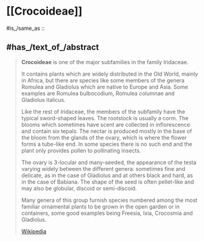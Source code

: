 
# [[Crocoideae]] 

#is_/same_as :: 
## #has_/text_of_/abstract 

> **Crocoideae** is one of the major subfamilies in the family Iridaceae.
>
> It contains plants which are widely distributed in the Old World, mainly in Africa, but there are species like some members of the genera Romulea and Gladiolus which are native to Europe and Asia. Some examples are Romulea bulbocodium, Romulea columnae and Gladiolus italicus.
>
> Like the rest of Iridaceae, the members of the subfamily have the typical sword-shaped leaves. The rootstock is usually a corm. The blooms which sometimes have scent are collected in inflorescence and contain six tepals. The nectar is produced mostly in the base of the bloom from the glands of the ovary, which is where the flower forms a tube-like end. In some species there is no such end and the plant only provides pollen to pollinating insects.
>
> The ovary is 3-locular and many-seeded, the appearance of the testa varying widely between the different genera: sometimes fine and delicate, as in the case of  Gladiolus and at others black and hard, as in the case of Babiana. The shape of the seed is often pellet-like and may also be globular, discoid or semi-discoid.
>
> Many genera of this group furnish species numbered among the most familiar ornamental plants to be grown in the open garden or in containers, some good examples being Freesia, Ixia, Crocosmia and Gladiolus.
>
> [Wikipedia](https://en.wikipedia.org/wiki/Crocoideae) 

